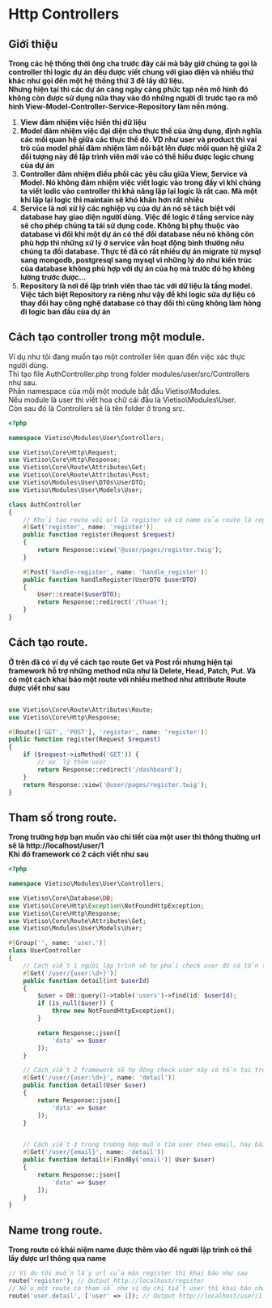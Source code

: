 # Http Controllers

## Giới thiệu
**Trong các hệ thống thời ông cha trước đây cái mà bây giờ chúng ta gọi là controller thì logic dự án đều được viết chung với giao diện và nhiều thứ khác như gọi đến một hệ thống thứ 3 để lấy dữ liệu.**  
**Nhưng hiện tại thì các dự án càng ngày càng phức tạp nên mô hình đó không còn được sử dụng nữa thay vào đó những người đi trước tạo ra mô hình View-Model-Controller-Service-Repository làm nền móng.**  
1. **View đảm nhiệm việc hiển thị dữ liệu**  
2. **Model đảm nhiệm việc đại diện cho thực thể của ứng dụng, định nghĩa các mối quan hệ giữa các thực thể đó. VD như user và product thì vai trò của model phải đảm nhiệm làm nổi bật lên được mối quan hệ giữa 2 đối tượng này để lập trình viên mới vào có thể hiểu được logic chung của dự án**  
3. **Controller đảm nhiệm điều phối các yêu cầu giữa View, Service và Model. Nó không đảm nhiệm việc viết logic vào trong đấy vì khi chúng ta viết lodic vào controller thì khả năng lặp lại logic là rất cao. Mà một khi lặp lại logic thì maintain sẽ khó khăn hơn rất nhiều**  
4. **Service là nơi xử lý các nghiệp vụ của dự án nó sẽ tách biệt với database hay giao diện người dùng. Việc để logic ở tầng service này sẽ cho phép chúng ta tái sử dụng code. Không bị phụ thuộc vào database vì đôi khi một dự án có thể đổi database nếu nó không còn phù hợp thì những xử lý ở service vẫn hoạt động bình thường nếu chúng ta đổi database. Thực tế đã có rất nhiều dự án migrate từ mysql sang mongodb, postgresql sang mysql vì những lý do như kiến trúc của database không phù hợp với dự án của họ mà trước đó họ không lường trước được...**  
5. **Repository là nơi để lập trình viên thao tác với dữ liệu là tầng model. Việc tách biệt Repository ra riêng như vậy để khi logic sửa dự liệu có thay đổi hay công nghệ database có thay đổi thì cũng không làm hỏng đi logic ban đầu của dự án**

## Cách tạo controller trong một module.
Ví dụ như tôi đang muốn tạo một controller liên quan đến việc xác thực người dùng.  
Thì tạo file AuthController.php trong folder modules/user/src/Controllers như sau.  
Phần namespace của mỗi một module bắt đầu Vietiso\Modules.  
Nếu module là user thì viết hoa chữ cái đầu là Vietiso\Modules\User.  
Còn sau đó là Controllers sẽ là tên folder ở trong src.  
```php
<?php

namespace Vietiso\Modules\User\Controllers;

use Vietiso\Core\Http\Request;
use Vietiso\Core\Http\Response;
use Vietiso\Core\Route\Attributes\Get;
use Vietiso\Core\Route\Attributes\Post;
use Vietiso\Modules\User\DTOs\UserDTO;
use Vietiso\Modules\User\Models\User;

class AuthController
{
    // Khỏi tạo route với url là register và có name của route là register
    #[Get('register', name: 'register')]
    public function register(Request $request)
    {
        return Response::view('@user/pages/register.twig');
    }

    #[Post('handle-register', name: 'handle_register')]
    public function handleRegister(UserDTO $userDTO)
    {
        User::create($userDTO);
        return Response::redirect('/thuan');
    }
}
```

## Cách tạo route.
**Ở trên đã có ví dụ về cách tạo route Get và Post rồi nhưng hiện tại framework hỗ trợ những method nữa như là Delete, Head, Patch, Put. Và cò một cách khai báo một route với nhiều method như attribute Route được viết như sau**
```php

use Vietiso\Core\Route\Attributes\Route;
use Vietiso\Core\Http\Response;

#[Route(['GET', 'POST'], 'register', name: 'register')]
public function register(Request $request)
{
    if ($request->isMethod('GET')) {
        // xử lý thêm user
        return Response::redirect('/dashboard');
    }
    return Response::view('@user/pages/register.twig');
}
```



## Tham số trong route.
**Trong trường hợp bạn muốn vào chi tiết của một user thì thông thường url sẽ là http://localhost/user/1**  
**Khi đó framework có 2 cách viết như sau**
```php
<?php

namespace Vietiso\Modules\User\Controllers;

use Vietiso\Core\Database\DB;
use Vietiso\Core\Http\Exception\NotFoundHttpException;
use Vietiso\Core\Http\Response;
use Vietiso\Core\Route\Attributes\Get;
use Vietiso\Modules\User\Models\User;

#[Group('', name: 'user.')]
class UserController
{
    // Cách viết 1 người lập trình sẽ tự phải check user đó có tồn tại hay không và trả về response theo mình muốn
    #[Get('/user/{user:\d+}')]
    public function detail(int $userId)
    {
        $user = DB::query()->table('users')->find(id: $userId);
        if (is_null($user)) {
            throw new NotFoundHttpException();
        }

        return Response::json([
            'data' => $user
        ]);
    }

    // Cách viết 2 framework sẽ tự động check user này có tồn tại trong database không và tự động trả ra lỗi 404 nếu không tìm thấy.
    #[Get('/user/{user:\d+}', name: 'detail')]
    public function detail(User $user)
    {
        return Response::json([
            'data' => $user
        ]);
    }


    // Cách viết 3 trong trường hợp muốn tìm user theo email, hay bài viết theo slug thì sẽ làm ntn framework cũng tự trả ra lỗi 404 nếu không tìm thấy.
    #[Get('/user/{email}', name: 'detail')]
    public function detail(#[FindBy('email')] User $user)
    {
        return Response::json([
            'data' => $user
        ]);
    }
}
```


## Name trong route.
**Trong route có khái niệm name được thêm vào để người lập trình có thể lấy được url thông qua name**
```php
// Ví dụ tôi muốn lấy url của màn register thì khai báo như sau
route('register'); // Output http://localhost/register
// Nếu một route có tham số như ví dụ chi tiết user thì khai báo như sau.
route('user.detail', ['user' => 1]); // Output http://localhost/user/1
```

